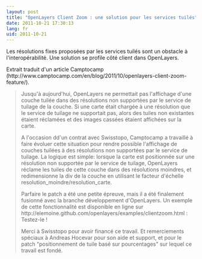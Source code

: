 ```yaml
---
layout: post
title: "OpenLayers Client Zoom : une solution pour les services tuilés"
date: 2011-10-21 17:30:13
lang: fr
uid: 2011-10-21
---
```


<p>Les résolutions fixes proposées par les services tuilés sont un obstacle à
l'interopérabilité. Une solution se profile côté client dans OpenLayers.</p>

<!--more-->

<p>Extrait traduit d'un article Camptocamp (http://www.camptocamp.com/en/blog/2011/10/openlayers-client-zoom-feature/).</p>
<blockquote>
<p>Jusqu'à aujourd'hui, OpenLayers ne permettait pas l'affichage d'une couche
tuilée dans des résolutions non supportées par le service de tuilage de la
couche. Si une carte était chargée à une résolution que le service de tuilage
ne supportait pas, alors des tuiles non existantes étaient réclamées et des
images cassées étaient affichées sur la carte.</p>
<p>A l'occasion dd'un contrat avec Swisstopo, Camptocamp a travaillé à faire
évoluer cette situation pour rendre possible l'affichage de couches tuilées à
des résolutions non supportées par le service de tuilage. La logique est
simple: lorsque la carte est positionnée sur une résolution non supportée par
le service de tuilage, OpenLayers réclame les tuiles de cette couche dans des
résolutions moindres, et redimensionne la div de la couche en utilisant le
facteur d'échelle resolution_moindre/resolution_carte.</p>
<p>Parfaire le patch a été une petite épreuve, mais il a été finalement
fusionné avec la branche développement d'OpenLayers. Un exemple de cette
fonctionnalité est disponible en ligne sur http://elemoine.github.com/openlayers/examples/clientzoom.html : Testez-le !</p>
<p>Merci à Swisstopo pour avoir financé ce travail. Et remerciements spéciaux à
Andreas Hocevar pour son aide et support, et pour le patch “positionnement de
tuile basé sur pourcentages&quot; sur lequel ce travail est fondé.</p>
</blockquote>
